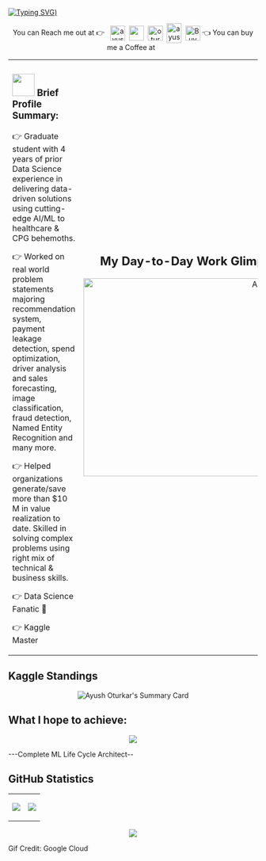 [![Typing SVG](https://readme-typing-svg.demolab.com?font=Fira+Code&pause=1000&color=D7420A&width=435&lines=Hi+My+Name+is+Ayush+Oturkar+!;Welcome+to+my+Github+Page+%3A))](https://git.io/typing-svg)

<p align="center">
You can Reach me out at 👉 &nbsp;
<a href= "https://www.linkedin.com/in/ayushoturkarnitb/" target="blank"><img align="center" src="https://cliply.co/wp-content/uploads/2021/02/372102050_LINKEDIN_ICON_TRANSPARENT_1080.gif" alt="ayushoturkarnitb" height="30" width="30" /></a>&nbsp;
<a href= "https://github.com/Ayush1695" target="blank"><img align="center" src="https://cdn.iconscout.com/icon/free/png-256/kaggle-3521526-2945029.png" height="30" width="30" /></a>&nbsp;
<a href="https://twitter.com/oturkar_ayush" target="blank"><img align="center" src="https://cliply.co/wp-content/uploads/2021/09/CLIPLY_372109260_TWITTER_LOGO_400.gif" alt="oturkar_ayush" height="30" width="30" /></a>&nbsp;
<a href="http://discord.com/users/ayush1695#3473" target="blank"><img align="center" src="https://cliply.co/wp-content/uploads/2021/08/372108630_DISCORD_LOGO_400.gif" alt="ayush1695#3473" height="40" width="30" /></a>&nbsp;
<a href="https://www.buymeacoffee.com/ayushoturk2"><img align="center" alt="Buy me a Coffee" width="30px" src="https://media3.giphy.com/media/TDQOtnWgsBx99cNoyH/giphy.gif" /></a>
👈 You can buy me a Coffee at &nbsp;
</p>


<table>
<tr>
<td style="margin-right: 50px;">
    
### <img src="https://github.com/TheDudeThatCode/TheDudeThatCode/blob/master/Assets/Developer.gif" width="45" /> Brief Profile Summary:


👉 Graduate student with 4 years of prior Data Science experience in delivering data-driven solutions using cutting-edge AI/ML to healthcare & CPG behemoths.

👉 Worked on real world problem statements majoring recommendation system, payment leakage detection, spend optimization, driver analysis and sales forecasting, image classification, fraud detection, Named Entity Recognition and many more.

👉 Helped organizations generate/save more than $10 M in value realization to date. Skilled in solving complex problems using right mix of technical & business skills.

👉 Data Science Fanatic  🤟

👉 Kaggle Master

</td>
<td style="width: 40%;">
    
<div style="text-align: right;">
    <h2>My Day-to-Day Work Glimpse:</h2>
    <img src="https://blog.imarticus.org/wp-content/uploads/2020/05/de.gif" alt="Alt Text" width="400">
</div>

</td>
</tr>
</table>

## Kaggle Standings

<p align="center">
<img align="center" src="https://kaggle-card.chienhsiang-hung.eu.org/api/svg?ayushnitb" alt="Ayush Oturkar's Summary Card" />
</p>

## What I hope to achieve:

<p align="center">
<img align="center" src= "https://storage.googleapis.com/gweb-cloudblog-publish/original_images/MLOps_Kloeckner_Hero_Banner_1920x946.gif" />
</p>

---Complete ML Life Cycle Architect--

## GitHub Statistics

<table>
<tr>
<td>
   
<p align="center">
<img align="center" src="https://github-readme-stats.vercel.app/api?username=Ayush1695&include_all_commits=true&count_private=true&show_icons=true&line_height=20&theme=radical"/>
</p>

</td>
<td>
    
<p align="center">
<img align="center" src="https://github-readme-stats.vercel.app/api/top-langs?username=Ayush1695&show_icons=true&locale=en&layout=compact&theme=radical" />
</p>

</td>
</tr>
</table>

<p align="center">
<img align="center" src="https://github-readme-streak-stats.herokuapp.com/?user=Ayush1695&theme=radical" />
</p>


Gif Credit: Google Cloud

